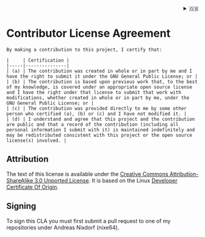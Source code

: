 <div align="right">
<details>
<summary>🇬🇧</summary>
    <a href="Support.md">🇩🇪 deutsch</a><br/>
    🇬🇧 english
</details>
</div>

# Contributor License Agreement

```
By making a contribution to this project, I certify that:

|     | Certification |
|-----|---------------|
| (a) | The contribution was created in whole or in part by me and I have the right to submit it under the GNU General Public License; or |
| (b) | The contribution is based upon previous work that, to the best of my knowledge, is covered under an appropriate open source license and I have the right under that license to submit that work with modifications, whether created in whole or in part by me, under the GNU General Public License; or |
| (c) | The contribution was provided directly to me by some other person who certified (a), (b) or (c) and I have not modified it. |
| (d) | I understand and agree that this project and the contribution are public and that a record of the contribution (including all personal information I submit with it) is maintained indefinitely and may be redistributed consistent with this project or the open source license(s) involved. |
```

## Attribution

The text of this license is available under the [Creative Commons Attribution-ShareAlike 3.0 Unported License](http://creativecommons.org/licenses/by-sa/3.0/).  It is based on the Linux [Developer Certificate Of Origin](http://elinux.org/Developer_Certificate_Of_Origin).

## Signing

To sign this CLA you must first submit a pull request to one of my repositories under Andreas Nixdorf (nixe64).
